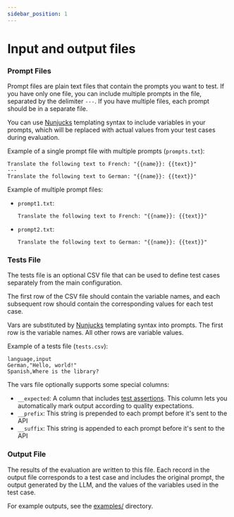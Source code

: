 ```yaml
---
sidebar_position: 1
---
```


# Input and output files

### Prompt Files

Prompt files are plain text files that contain the prompts you want to test. If you have only one file, you can include multiple prompts in the file, separated by the delimiter `---`. If you have multiple files, each prompt should be in a separate file.

You can use [Nunjucks](https://mozilla.github.io/nunjucks/) templating syntax to include variables in your prompts, which will be replaced with actual values from your test cases during evaluation.

Example of a single prompt file with multiple prompts (`prompts.txt`):

```
Translate the following text to French: "{{name}}: {{text}}"
---
Translate the following text to German: "{{name}}: {{text}}"
```

Example of multiple prompt files:

- `prompt1.txt`:

  ```
  Translate the following text to French: "{{name}}: {{text}}"
  ```

- `prompt2.txt`:

  ```
  Translate the following text to German: "{{name}}: {{text}}"
  ```

### Tests File

The tests file is an optional CSV file that can be used to define test cases separately from the main configuration.

The first row of the CSV file should contain the variable names, and each subsequent row should contain the corresponding values for each test case.

Vars are substituted by [Nunjucks](https://mozilla.github.io/nunjucks/) templating syntax into prompts. The first row is the variable names. All other rows are variable values.

Example of a tests file (`tests.csv`):

```
language,input
German,"Hello, world!"
Spanish,Where is the library?
```

The vars file optionally supports some special columns:

- `__expected`: A column that includes [test assertions](/docs/configuration/expected-outputs). This column lets you automatically mark output according to quality expectations.
- `__prefix`: This string is prepended to each prompt before it's sent to the API
- `__suffix`: This string is appended to each prompt before it's sent to the API

### Output File

The results of the evaluation are written to this file. Each record in the output file corresponds to a test case and includes the original prompt, the output generated by the LLM, and the values of the variables used in the test case.

For example outputs, see the [examples/](https://github.com/typpo/promptfoo/tree/main/examples/simple-cli) directory.
